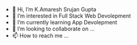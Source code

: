 - 👋 Hi, I’m K.Amaresh Srujan Gupta
- 👀 I’m interested in Full Stack Web Devolepment
- 🌱 I’m currently learning App Devolepment
- 💞️ I’m looking to collaborate on ...
- 📫 How to reach me ...

<!---
Amaresh1204/Amaresh1204 is a ✨ special ✨ repository because its `README.md` (this file) appears on your GitHub profile.
You can click the Preview link to take a look at your changes.
--->
